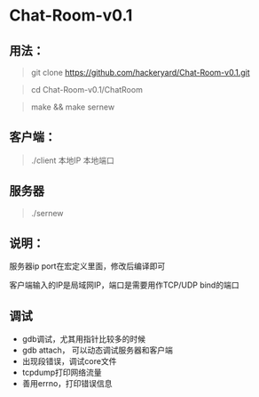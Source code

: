 # Chat-Room-v0.1
## 用法：
> git clone https://github.com/hackeryard/Chat-Room-v0.1.git

> cd Chat-Room-v0.1/ChatRoom

> make && make sernew

## 客户端：
> ./client 本地IP 本地端口

## 服务器
> ./sernew

## 说明：
服务器ip port在宏定义里面，修改后编译即可

客户端输入的IP是局域网IP，端口是需要用作TCP/UDP bind的端口

## 调试
- gdb调试，尤其用指针比较多的时候
- gdb attach， 可以动态调试服务器和客户端
- 出现段错误，调试core文件
- tcpdump打印网络流量
- 善用errno，打印错误信息
